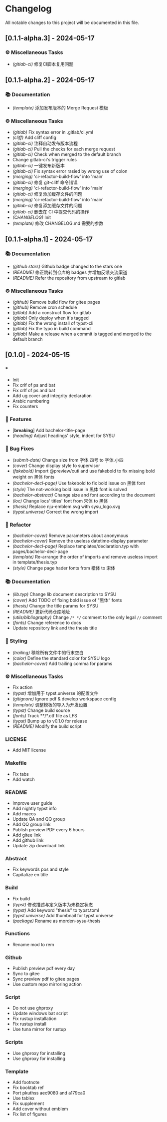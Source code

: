 # Changelog

All notable changes to this project will be documented in this file.

## [0.1.1-alpha.3] - 2024-05-17

### ⚙️ Miscellaneous Tasks

- *(gitlab-ci)* 修复CI脚本复用问题

## [0.1.1-alpha.2] - 2024-05-17

### 📚 Documentation

- *(template)* 添加发布版本的 Merge Request 模板

### ⚙️ Miscellaneous Tasks

- *(gitlab)* Fix syntax error in .gitlab/ci.yml
- *(cliff)* Add cliff config
- *(gitlab-ci)* 注释自动发布版本流程
- *(gitlab-ci)* Pull the checks for each merge request
- *(gitlab-ci)* Check when merged to the default branch
- Change gitlab-ci's trigger rules
- *(gitlab-ci)* 一键发布新版本
- *(gitlab-ci)* Fix syntax error rasied by wrong use of colon
- *(merging)* 'ci-refactor-build-flow' into 'main'
- *(gitlab-ci)* 修复 git-cliff 命令错误
- *(merging)* 'ci-refactor-build-flow' into 'main'
- *(gitlab-ci)* 修复添加缓存文件的问题
- *(merging)* 'ci-refactor-build-flow' into 'main'
- *(gitlab-ci)* 修复添加缓存文件的问题
- *(gitlab-ci)* 删去在 CI 中提交代码的操作
- *(CHANGELOG)* Init
- *(template)* 修改 CHANGELOG.md 需要的参数

## [0.1.1-alpha.1] - 2024-05-17

### 📚 Documentation

- *(github stars)* Github badge changed to the stars one
- *(README)* 修正跳转到仓库的 badges 并增加反馈交流渠道
- *(README)* Refer the repository from upstream to gitlab

### ⚙️ Miscellaneous Tasks

- *(github)* Remove build flow for gitee pages
- *(github)* Remove cron schedule
- *(gitlab)* Add a construct flow for gitlab
- *(gitlab)* Only deploy when it's tagged
- *(gitlab)* Fix the wrong install of typst-cli
- *(gitlab)* Fix the typo in build command
- *(gitlab)* Make a release when a commit is tagged and merged to the default branch

## [0.1.0] - 2024-05-15

### *

- Init
- Fix crlf of ps and bat
- Fix crlf of ps and bat
- Add ug cover and integrity declaration
- Arabic numbering
- Fix counters

### 🚀 Features

- [**breaking**] Add bachelor-title-page
- *(heading)* Adjust headings' style, indent for SYSU

### 🐛 Bug Fixes

- *(submit-date)* Change size from 字体.四号 to 字体.小四
- *(cover)* Change display style fo supervisor
- *(fakebold)* Import @preview/cuti and use fakebold to fix missing bold weight on 黑体 fonts
- *(bachelor-decl-page)* Use fakebold to fix bold issue on 黑体 font
- *(style)* The not-working bold issue in 黑体 font is solved
- *(bachelor-abstract)* Change size and font according to the document
- *(loc)* Change locs' titles' font from 宋体 to 黑体
- *(thesis)* Replace nju-emblem.svg with sysu_logo.svg
- *(typst.universe)* Correct the wrong import

### 🚜 Refactor

- *(bachelor-cover)* Remove parameters about anonymous
- *(bachelor-cover)* Remove the useless datetime-display parameter
- *(bachelor-decl-page)* Replace templates/declaration.typ with pages/bachelor-decl-page
- *(template)* Re-arrange the order of imports and remove useless import in template/thesis.typ
- *(style)* Change page hader fonts from 楷体 to 宋体

### 📚 Documentation

- *(lib.typ)* Change lib document description to SYSU
- *(cover)* Add TODO of fixing bold issue of "黑体“ fonts
- *(thesis)* Change the title params for SYSU
- *(README)* 更新代码仓库地址
- *(utils/bibliography)* Change `/* */` comment to the only legal `//` comment
- *(fonts)* Change reference to docs
- Update repository link and the thesis title

### 🎨 Styling

- *(trailing)* 移除所有文件中的行末空白
- *(color)* Define the standard color for SYSU logo
- *(bachelor-cover)* Add trailing comma for params

### ⚙️ Miscellaneous Tasks

- Fix action
- *(typst)* 增加用于 typst.universe 的配置文件
- *(gitignore)* Ignore pdf & develop workspace config
- *(template)* 调整模板的导入为开发设置
- *(typst)* Change build source
- *(fonts)* Track **/*.otf file as LFS
- *(typst)* Bump up to v0.1.0 for release
- *(README)* Modify the build script

### LICENSE

- Add MIT license

### Makefile

- Fix tabs
- Add watch

### README

- Improve user guide
- Add nightly typst info
- Add macos
- Update QA and QQ group
- Add QQ group link
- Publish preview PDF every 6 hours
- Add gitee link
- Add github link
- Update zip download link

### Abstract

- Fix keywords pos and style
- Capitalize en title

### Build

- Fix build
- *(typst)* 修改描述与定义版本为未稳定状态
- *(typst)* Add keyword "thesis" to typst.toml
- *(typst.universe)* Add thumbnail for typst universe
- *(package)* Rename as morden-sysu-thesis

### Functions

- Rename mod to rem

### Github

- Publish preview pdf every day
- Sync to gitee
- Sync preview pdf to gitee pages
- Use custom repo mirroring action

### Script

- Do not use ghproxy
- Update windows bat script
- Fix rustup installation
- Fix rustup install
- Use tuna mirror for rustup

### Scripts

- Use ghproxy for installing
- Use ghproxy for installing

### Template

- Add footnote
- Fix booktab ref
- Port pkuthss aec9080 and a179ca0
- Use tablex
- Fix supplement
- Add cover without emblem
- Fix list of figures

<!-- generated by git-cliff -->
